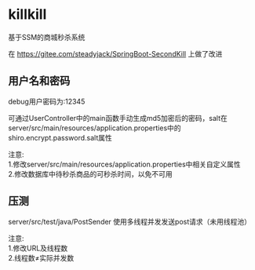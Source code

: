 # killkill
基于SSM的商城秒杀系统  

在 https://gitee.com/steadyjack/SpringBoot-SecondKill 上做了改进  


## 用户名和密码
debug用户密码为:12345  

可通过UserController中的main函数手动生成md5加密后的密码，salt在server/src/main/resources/application.properties中的shiro.encrypt.password.salt属性


注意:  
1.修改server/src/main/resources/application.properties中相关自定义属性  
2.修改数据库中待秒杀商品的可秒杀时间，以免不可用


## 压测

server/src/test/java/PostSender 使用多线程并发发送post请求（未用线程池）

注意:  
1.修改URL及线程数  
2.线程数≠实际并发数
